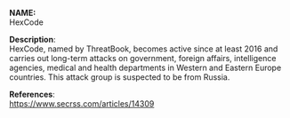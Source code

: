 **NAME:**  
HexCode  

**Description**:   
HexCode, named by ThreatBook, becomes active since at least 2016 and carries out long-term attacks on government, foreign affairs, intelligence agencies, medical and health departments in Western and Eastern Europe countries. This attack group is suspected to be from Russia.
  
**References**:  
https://www.secrss.com/articles/14309
